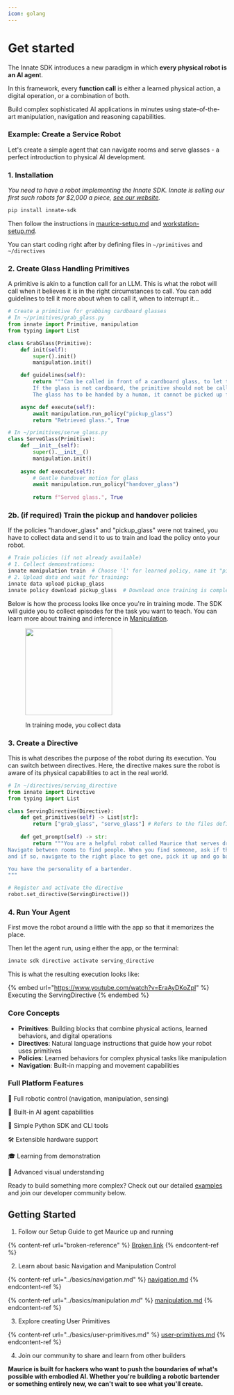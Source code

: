 ```yaml
---
icon: golang
---
```


# Get started

The Innate SDK introduces a new paradigm in which **every physical robot is an AI agen**t.

In this framework, every **function call** is either a learned physical action, a digital operation, or a combination of both.

Build complex sophisticated AI applications in minutes using state-of-the-art manipulation, navigation and reasoning capabilities.

### Example: Create a Service Robot

Let's create a simple agent that can navigate rooms and serve glasses - a perfect introduction to physical AI development.

### 1. Installation

_You  need to have a robot implementing the Innate SDK. Innate is selling our first such robots for $2,000 a piece,_ [_see our website_](https://innate.bot)_._

```bash
pip install innate-sdk 
```

Then follow the instructions in [maurice-setup.md](../setup/maurice-setup.md "mention") and [workstation-setup.md](../setup/workstation-setup.md "mention").

You can start coding right after by defining files in `~/primitives` and `~/directives`

### 2. Create Glass Handling Primitives

A primitive is akin to a function call for an LLM. This is what the robot will call when it believes it is in the right circumstances to call. You can add guidelines to tell it more about when to call it, when to interrupt it...

```python
# Create a primitive for grabbing cardboard glasses
# In ~/primitives/grab_glass.py
from innate import Primitive, manipulation
from typing import List

class GrabGlass(Primitive):
    def init(self):
        super().init()
        manipulation.init()

    def guidelines(self):
        return """Can be called in front of a cardboard glass, to let the arm grab it. 
        If the glass is not cardboard, the primitive should not be called.
        The glass has to be handed by a human, it cannot be picked up from the ground."""

    async def execute(self):
        await manipulation.run_policy("pickup_glass")
        return "Retrieved glass.", True

# In ~/primitives/serve_glass.py
class ServeGlass(Primitive):
    def __init__(self):
        super().__init__()
        manipulation.init()
    
    async def execute(self):
        # Gentle handover motion for glass
        await manipulation.run_policy("handover_glass")
        
        return f"Served glass.", True
```

### 2b. (if required) Train the pickup and handover policies

If the policies "handover\_glass" and "pickup\_glass" were not trained, you have to collect data and send it to us to train and load the policy onto your robot.

```bash
# Train policies (if not already available)
# 1. Collect demonstrations:
innate manipulation train  # Choose 'l' for learned policy, name it "pickup_glass" or "handover_glass"
# 2. Upload data and wait for training:
innate data upload pickup_glass
innate policy download pickup_glass  # Download once training is complete
```

Below is how the process looks like once you're in training mode. The SDK will guide you to collect episodes for the task you want to teach. You can learn more about training and inference in [Manipulation](../basics/manipulation.md).

<figure><img src="../.gitbook/assets/Teaching Maurice (1).gif" alt="" width="200"><figcaption><p>In training mode, you collect data</p></figcaption></figure>

### 3. Create a Directive

This is what describes the purpose of the robot during its execution. You can switch between directives. Here, the directive makes sure the robot is aware of its physical capabilities to act in the real world.

```python
# In ~/directives/serving_directive
from innate import Directive
from typing import List

class ServingDirective(Directive):
    def get_primitives(self) -> List[str]:
        return ["grab_glass", "serve_glass"] # Refers to the files defined above
    
    def get_prompt(self) -> str:
        return """You are a helpful robot called Maurice that serves drinks to people.
Navigate between rooms to find people. When you find someone, ask if they want a drink,
and if so, navigate to the right place to get one, pick it up and go back to give it.

You have the personality of a bartender.
"""

# Register and activate the directive
robot.set_directive(ServingDirective())
```

### 4. Run Your Agent

First move the robot around a little with the app so that it memorizes the place.&#x20;

Then let the agent run, using either the app, or the terminal:

```bash
innate sdk directive activate serving_directive
```



This is what the resulting execution looks like:

{% embed url="https://www.youtube.com/watch?v=EraAyDKoZpI" %}
Executing the ServingDirective
{% endembed %}



### Core Concepts

* **Primitives**: Building blocks that combine physical actions, learned behaviors, and digital operations
* **Directives**: Natural language instructions that guide how your robot uses primitives
* **Policies**: Learned behaviors for complex physical tasks like manipulation
* **Navigation**: Built-in mapping and movement capabilities

### Full Platform Features

🤖 Full robotic control (navigation, manipulation, sensing)

🧠 Built-in AI agent capabilities

📱 Simple Python SDK and CLI tools

🛠 Extensible hardware support

🎓 Learning from demonstration

👀 Advanced visual understanding



Ready to build something more complex? Check out our detailed [examples](../basics/user-primitives.md) and join our developer community below.

## Getting Started

1. Follow our Setup Guide to get Maurice up and running

{% content-ref url="broken-reference" %}
[Broken link](broken-reference)
{% endcontent-ref %}

2. Learn about basic Navigation and Manipulation Control

{% content-ref url="../basics/navigation.md" %}
[navigation.md](../basics/navigation.md)
{% endcontent-ref %}

{% content-ref url="../basics/manipulation.md" %}
[manipulation.md](../basics/manipulation.md)
{% endcontent-ref %}



3. Explore creating User Primitives

{% content-ref url="../basics/user-primitives.md" %}
[user-primitives.md](../basics/user-primitives.md)
{% endcontent-ref %}

4. Join our community to share and learn from other builders



**Maurice is built for hackers who want to push the boundaries of what's possible with embodied AI. Whether you're building a robotic bartender or something entirely new, we can't wait to see what you'll create.**
